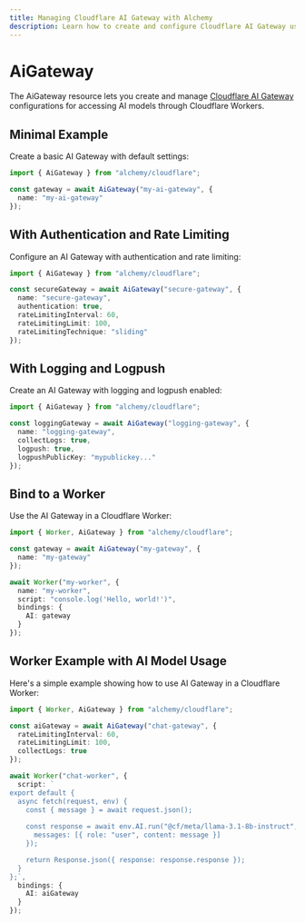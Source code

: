 ```yaml
---
title: Managing Cloudflare AI Gateway with Alchemy
description: Learn how to create and configure Cloudflare AI Gateway using Alchemy to route and manage AI requests.
---
```


# AiGateway

The AiGateway resource lets you create and manage [Cloudflare AI Gateway](https://developers.cloudflare.com/workers-ai/get-started/workers-ai-gateway/) configurations for accessing AI models through Cloudflare Workers.

## Minimal Example

Create a basic AI Gateway with default settings:

```ts
import { AiGateway } from "alchemy/cloudflare";

const gateway = await AiGateway("my-ai-gateway", {
  name: "my-ai-gateway"
});
```

## With Authentication and Rate Limiting

Configure an AI Gateway with authentication and rate limiting:

```ts
import { AiGateway } from "alchemy/cloudflare";

const secureGateway = await AiGateway("secure-gateway", {
  name: "secure-gateway",
  authentication: true,
  rateLimitingInterval: 60,
  rateLimitingLimit: 100,
  rateLimitingTechnique: "sliding"
});
```

## With Logging and Logpush

Create an AI Gateway with logging and logpush enabled:

```ts
import { AiGateway } from "alchemy/cloudflare";

const loggingGateway = await AiGateway("logging-gateway", {
  name: "logging-gateway",
  collectLogs: true,
  logpush: true,
  logpushPublicKey: "mypublickey..."
});
```

## Bind to a Worker

Use the AI Gateway in a Cloudflare Worker:

```ts
import { Worker, AiGateway } from "alchemy/cloudflare";

const gateway = await AiGateway("my-gateway", {
  name: "my-gateway"
});

await Worker("my-worker", {
  name: "my-worker",
  script: "console.log('Hello, world!')",
  bindings: {
    AI: gateway
  }
});
```

## Worker Example with AI Model Usage

Here's a simple example showing how to use AI Gateway in a Cloudflare Worker:

```ts
import { Worker, AiGateway } from "alchemy/cloudflare";

const aiGateway = await AiGateway("chat-gateway", {
  rateLimitingInterval: 60,
  rateLimitingLimit: 100,
  collectLogs: true
});

await Worker("chat-worker", {
  script: `
export default {
  async fetch(request, env) {
    const { message } = await request.json();
    
    const response = await env.AI.run("@cf/meta/llama-3.1-8b-instruct", {
      messages: [{ role: "user", content: message }]
    });

    return Response.json({ response: response.response });
  }
};`,
  bindings: {
    AI: aiGateway
  }
});
```
